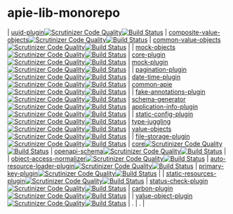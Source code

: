 # apie-lib-monorepo
| [uuid-plugin](https://github.com/apie-lib/uuid-plugin)[![Scrutinizer Code Quality](https://scrutinizer-ci.com/g/apie-lib/uuid-plugin/badges/quality-score.png?b=main)](https://scrutinizer-ci.com/g/apie-lib/uuid-plugin/?branch=main)[![Build Status](https://scrutinizer-ci.com/g/apie-lib/uuid-plugin/badges/build.png?b=main)](https://scrutinizer-ci.com/g/apie-lib/uuid-plugin/build-status/main) | [composite-value-objects](https://github.com/apie-lib/composite-value-objects)[![Scrutinizer Code Quality](https://scrutinizer-ci.com/g/apie-lib/composite-value-objects/badges/quality-score.png?b=main)](https://scrutinizer-ci.com/g/apie-lib/composite-value-objects/?branch=main)[![Build Status](https://scrutinizer-ci.com/g/apie-lib/composite-value-objects/badges/build.png?b=main)](https://scrutinizer-ci.com/g/apie-lib/composite-value-objects/build-status/main) | [common-value-objects](https://github.com/apie-lib/common-value-objects)[![Scrutinizer Code Quality](https://scrutinizer-ci.com/g/apie-lib/common-value-objects/badges/quality-score.png?b=main)](https://scrutinizer-ci.com/g/apie-lib/common-value-objects/?branch=main)[![Build Status](https://scrutinizer-ci.com/g/apie-lib/common-value-objects/badges/build.png?b=main)](https://scrutinizer-ci.com/g/apie-lib/common-value-objects/build-status/main) | 
| [mock-objects](https://github.com/apie-lib/mock-objects)[![Scrutinizer Code Quality](https://scrutinizer-ci.com/g/apie-lib/mock-objects/badges/quality-score.png?b=main)](https://scrutinizer-ci.com/g/apie-lib/mock-objects/?branch=main)[![Build Status](https://scrutinizer-ci.com/g/apie-lib/mock-objects/badges/build.png?b=main)](https://scrutinizer-ci.com/g/apie-lib/mock-objects/build-status/main) | [core-plugin](https://github.com/apie-lib/core-plugin)[![Scrutinizer Code Quality](https://scrutinizer-ci.com/g/apie-lib/core-plugin/badges/quality-score.png?b=main)](https://scrutinizer-ci.com/g/apie-lib/core-plugin/?branch=main)[![Build Status](https://scrutinizer-ci.com/g/apie-lib/core-plugin/badges/build.png?b=main)](https://scrutinizer-ci.com/g/apie-lib/core-plugin/build-status/main) | [mock-plugin](https://github.com/apie-lib/mock-plugin)[![Scrutinizer Code Quality](https://scrutinizer-ci.com/g/apie-lib/mock-plugin/badges/quality-score.png?b=main)](https://scrutinizer-ci.com/g/apie-lib/mock-plugin/?branch=main)[![Build Status](https://scrutinizer-ci.com/g/apie-lib/mock-plugin/badges/build.png?b=main)](https://scrutinizer-ci.com/g/apie-lib/mock-plugin/build-status/main) | 
| [pagination-plugin](https://github.com/apie-lib/pagination-plugin)[![Scrutinizer Code Quality](https://scrutinizer-ci.com/g/apie-lib/pagination-plugin/badges/quality-score.png?b=main)](https://scrutinizer-ci.com/g/apie-lib/pagination-plugin/?branch=main)[![Build Status](https://scrutinizer-ci.com/g/apie-lib/pagination-plugin/badges/build.png?b=main)](https://scrutinizer-ci.com/g/apie-lib/pagination-plugin/build-status/main) | [date-time-plugin](https://github.com/apie-lib/date-time-plugin)[![Scrutinizer Code Quality](https://scrutinizer-ci.com/g/apie-lib/date-time-plugin/badges/quality-score.png?b=main)](https://scrutinizer-ci.com/g/apie-lib/date-time-plugin/?branch=main)[![Build Status](https://scrutinizer-ci.com/g/apie-lib/date-time-plugin/badges/build.png?b=main)](https://scrutinizer-ci.com/g/apie-lib/date-time-plugin/build-status/main) | [common-apie](https://github.com/apie-lib/common-apie)[![Scrutinizer Code Quality](https://scrutinizer-ci.com/g/apie-lib/common-apie/badges/quality-score.png?b=main)](https://scrutinizer-ci.com/g/apie-lib/common-apie/?branch=main)[![Build Status](https://scrutinizer-ci.com/g/apie-lib/common-apie/badges/build.png?b=main)](https://scrutinizer-ci.com/g/apie-lib/common-apie/build-status/main) | 
| [fake-annotations-plugin](https://github.com/apie-lib/fake-annotations-plugin)[![Scrutinizer Code Quality](https://scrutinizer-ci.com/g/apie-lib/fake-annotations-plugin/badges/quality-score.png?b=main)](https://scrutinizer-ci.com/g/apie-lib/fake-annotations-plugin/?branch=main)[![Build Status](https://scrutinizer-ci.com/g/apie-lib/fake-annotations-plugin/badges/build.png?b=main)](https://scrutinizer-ci.com/g/apie-lib/fake-annotations-plugin/build-status/main) | [schema-generator](https://github.com/apie-lib/schema-generator)[![Scrutinizer Code Quality](https://scrutinizer-ci.com/g/apie-lib/schema-generator/badges/quality-score.png?b=main)](https://scrutinizer-ci.com/g/apie-lib/schema-generator/?branch=main)[![Build Status](https://scrutinizer-ci.com/g/apie-lib/schema-generator/badges/build.png?b=main)](https://scrutinizer-ci.com/g/apie-lib/schema-generator/build-status/main) | [application-info-plugin](https://github.com/apie-lib/application-info-plugin)[![Scrutinizer Code Quality](https://scrutinizer-ci.com/g/apie-lib/application-info-plugin/badges/quality-score.png?b=main)](https://scrutinizer-ci.com/g/apie-lib/application-info-plugin/?branch=main)[![Build Status](https://scrutinizer-ci.com/g/apie-lib/application-info-plugin/badges/build.png?b=main)](https://scrutinizer-ci.com/g/apie-lib/application-info-plugin/build-status/main) | 
| [static-config-plugin](https://github.com/apie-lib/static-config-plugin)[![Scrutinizer Code Quality](https://scrutinizer-ci.com/g/apie-lib/static-config-plugin/badges/quality-score.png?b=main)](https://scrutinizer-ci.com/g/apie-lib/static-config-plugin/?branch=main)[![Build Status](https://scrutinizer-ci.com/g/apie-lib/static-config-plugin/badges/build.png?b=main)](https://scrutinizer-ci.com/g/apie-lib/static-config-plugin/build-status/main) | [type-juggling](https://github.com/apie-lib/type-juggling)[![Scrutinizer Code Quality](https://scrutinizer-ci.com/g/apie-lib/type-juggling/badges/quality-score.png?b=main)](https://scrutinizer-ci.com/g/apie-lib/type-juggling/?branch=main)[![Build Status](https://scrutinizer-ci.com/g/apie-lib/type-juggling/badges/build.png?b=main)](https://scrutinizer-ci.com/g/apie-lib/type-juggling/build-status/main) | [value-objects](https://github.com/apie-lib/value-objects)[![Scrutinizer Code Quality](https://scrutinizer-ci.com/g/apie-lib/value-objects/badges/quality-score.png?b=main)](https://scrutinizer-ci.com/g/apie-lib/value-objects/?branch=main)[![Build Status](https://scrutinizer-ci.com/g/apie-lib/value-objects/badges/build.png?b=main)](https://scrutinizer-ci.com/g/apie-lib/value-objects/build-status/main) | 
| [file-storage-plugin](https://github.com/apie-lib/file-storage-plugin)[![Scrutinizer Code Quality](https://scrutinizer-ci.com/g/apie-lib/file-storage-plugin/badges/quality-score.png?b=main)](https://scrutinizer-ci.com/g/apie-lib/file-storage-plugin/?branch=main)[![Build Status](https://scrutinizer-ci.com/g/apie-lib/file-storage-plugin/badges/build.png?b=main)](https://scrutinizer-ci.com/g/apie-lib/file-storage-plugin/build-status/main) | [core](https://github.com/apie-lib/core)[![Scrutinizer Code Quality](https://scrutinizer-ci.com/g/apie-lib/core/badges/quality-score.png?b=main)](https://scrutinizer-ci.com/g/apie-lib/core/?branch=main)[![Build Status](https://scrutinizer-ci.com/g/apie-lib/core/badges/build.png?b=main)](https://scrutinizer-ci.com/g/apie-lib/core/build-status/main) | [openapi-schema](https://github.com/apie-lib/openapi-schema)[![Scrutinizer Code Quality](https://scrutinizer-ci.com/g/apie-lib/openapi-schema/badges/quality-score.png?b=main)](https://scrutinizer-ci.com/g/apie-lib/openapi-schema/?branch=main)[![Build Status](https://scrutinizer-ci.com/g/apie-lib/openapi-schema/badges/build.png?b=main)](https://scrutinizer-ci.com/g/apie-lib/openapi-schema/build-status/main) | 
| [object-access-normalizer](https://github.com/apie-lib/object-access-normalizer)[![Scrutinizer Code Quality](https://scrutinizer-ci.com/g/apie-lib/object-access-normalizer/badges/quality-score.png?b=main)](https://scrutinizer-ci.com/g/apie-lib/object-access-normalizer/?branch=main)[![Build Status](https://scrutinizer-ci.com/g/apie-lib/object-access-normalizer/badges/build.png?b=main)](https://scrutinizer-ci.com/g/apie-lib/object-access-normalizer/build-status/main) | [auto-resource-loader-plugin](https://github.com/apie-lib/auto-resource-loader-plugin)[![Scrutinizer Code Quality](https://scrutinizer-ci.com/g/apie-lib/auto-resource-loader-plugin/badges/quality-score.png?b=main)](https://scrutinizer-ci.com/g/apie-lib/auto-resource-loader-plugin/?branch=main)[![Build Status](https://scrutinizer-ci.com/g/apie-lib/auto-resource-loader-plugin/badges/build.png?b=main)](https://scrutinizer-ci.com/g/apie-lib/auto-resource-loader-plugin/build-status/main) | [primary-key-plugin](https://github.com/apie-lib/primary-key-plugin)[![Scrutinizer Code Quality](https://scrutinizer-ci.com/g/apie-lib/primary-key-plugin/badges/quality-score.png?b=main)](https://scrutinizer-ci.com/g/apie-lib/primary-key-plugin/?branch=main)[![Build Status](https://scrutinizer-ci.com/g/apie-lib/primary-key-plugin/badges/build.png?b=main)](https://scrutinizer-ci.com/g/apie-lib/primary-key-plugin/build-status/main) | 
| [static-resources-plugin](https://github.com/apie-lib/static-resources-plugin)[![Scrutinizer Code Quality](https://scrutinizer-ci.com/g/apie-lib/static-resources-plugin/badges/quality-score.png?b=main)](https://scrutinizer-ci.com/g/apie-lib/static-resources-plugin/?branch=main)[![Build Status](https://scrutinizer-ci.com/g/apie-lib/static-resources-plugin/badges/build.png?b=main)](https://scrutinizer-ci.com/g/apie-lib/static-resources-plugin/build-status/main) | [status-check-plugin](https://github.com/apie-lib/status-check-plugin)[![Scrutinizer Code Quality](https://scrutinizer-ci.com/g/apie-lib/status-check-plugin/badges/quality-score.png?b=main)](https://scrutinizer-ci.com/g/apie-lib/status-check-plugin/?branch=main)[![Build Status](https://scrutinizer-ci.com/g/apie-lib/status-check-plugin/badges/build.png?b=main)](https://scrutinizer-ci.com/g/apie-lib/status-check-plugin/build-status/main) | [carbon-plugin](https://github.com/apie-lib/carbon-plugin)[![Scrutinizer Code Quality](https://scrutinizer-ci.com/g/apie-lib/carbon-plugin/badges/quality-score.png?b=main)](https://scrutinizer-ci.com/g/apie-lib/carbon-plugin/?branch=main)[![Build Status](https://scrutinizer-ci.com/g/apie-lib/carbon-plugin/badges/build.png?b=main)](https://scrutinizer-ci.com/g/apie-lib/carbon-plugin/build-status/main) | 
| [value-object-plugin](https://github.com/apie-lib/value-object-plugin)[![Scrutinizer Code Quality](https://scrutinizer-ci.com/g/apie-lib/value-object-plugin/badges/quality-score.png?b=main)](https://scrutinizer-ci.com/g/apie-lib/value-object-plugin/?branch=main)[![Build Status](https://scrutinizer-ci.com/g/apie-lib/value-object-plugin/badges/build.png?b=main)](https://scrutinizer-ci.com/g/apie-lib/value-object-plugin/build-status/main) | . | . | 
